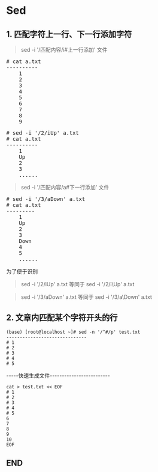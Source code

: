 # Sed

## 1. 匹配字符上一行、下一行添加字符

> sed -i '/匹配内容/i#上一行添加' 文件

<pre>
# cat a.txt 
----------
    1
    2
    3
    4
    5
    6
    7
    8
    9
</pre>

<pre>
# sed -i '/2/iUp' a.txt 
# cat a.txt
----------          
    1
    Up
    2
    3
    ......
</pre>

> sed -i '/匹配内容/a#下一行添加' 文件

<pre>
# sed -i '/3/aDown' a.txt       
# cat a.txt 
---------
    1
    Up
    2
    3
    Down
    4
    5
    ......
</pre>

为了便于识别 

> sed -i '/2/iUp' a.txt 等同于 sed -i '/2/i\Up' a.txt

> sed -i '/3/aDown' a.txt 等同于 sed -i '/3/a\Down' a.txt

## 2. 文章内匹配某个字符开头的行

````
(base) [root@localhost ~]# sed -n '/^#/p' test.txt
------------------------------
# 1
# 2
# 3
# 4
# 5
````

-----快速生成文件-------------------------
````
cat > test.txt << EOF
# 1
# 2
# 3
# 4
# 5
6
7
8
9
10
EOF

````



## END
